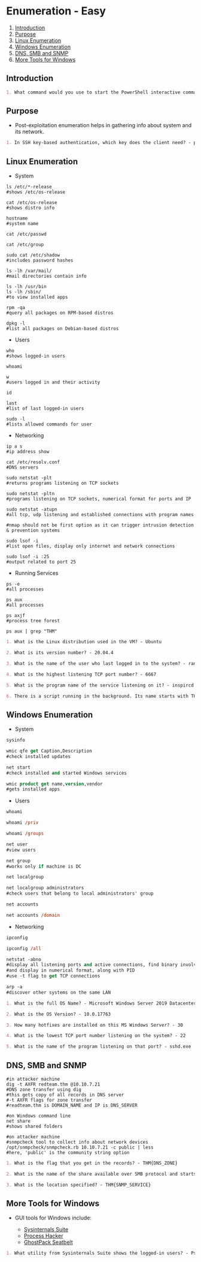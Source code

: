 # Enumeration - Easy

1. [Introduction](#introduction)
2. [Purpose](#purpose)
3. [Linux Enumeration](#linux-enumeration)
4. [Windows Enumeration](#windows-enumeration)
5. [DNS, SMB and SNMP](#dns-smb-and-snmp)
6. [More Tools for Windows](#more-tools-for-windows)

## Introduction

```markdown
1. What command would you use to start the PowerShell interactive command line? - powershell.exe
```

## Purpose

* Post-exploitation enumeration helps in gathering info about system and its network.

```markdown
1. In SSH key-based authentication, which key does the client need? - private key
```

## Linux Enumeration

* System

```shell
ls /etc/*-release
#shows /etc/os-release

cat /etc/os-release
#shows distro info

hostname
#system name

cat /etc/passwd

cat /etc/group

sudo cat /etc/shadow
#includes password hashes

ls -lh /var/mail/
#mail directories contain info

ls -lh /usr/bin
ls -lh /sbin/
#to view installed apps

rpm -qa
#query all packages on RPM-based distros

dpkg -l
#list all packages on Debian-based distros
```

* Users

```shell
who
#shows logged-in users

whoami

w
#users logged in and their activity

id

last
#list of last logged-in users

sudo -l
#lists allowed commands for user
```

* Networking

```shell
ip a s
#ip address show

cat /etc/resolv.conf
#DNS servers

sudo netstat -plt
#returns programs listening on TCP sockets

sudo netstat -pltn
#programs listening on TCP sockets, numerical format for ports and IP

sudo netstat -atupn
#all tcp, udp listening and established connections with program names

#nmap should not be first option as it can trigger intrusion detection & prevention systems

sudo lsof -i
#list open files, display only internet and network connections

sudo lsof -i :25
#output related to port 25
```

* Running Services

```shell
ps -e
#all processes

ps aux
#all processes

ps axjf
#process tree forest

ps aux | grep "THM"
```

```markdown
1. What is the Linux distribution used in the VM? - Ubuntu

2. What is its version number? - 20.04.4

3. What is the name of the user who last logged in to the system? - randa

4. What is the highest listening TCP port number? - 6667

5. What is the program name of the service listening on it? - inspircd

6. There is a script running in the background. Its name starts with THM. What is the name of the script? - THM-24765.sh
```

## Windows Enumeration

* System

```ps
sysinfo

wmic qfe get Caption,Description
#check installed updates

net start
#check installed and started Windows services

wmic product get name,version,vendor
#gets installed apps
```

* Users

```ps
whoami

whoami /priv

whoami /groups

net user
#view users

net group
#works only if machine is DC

net localgroup

net localgroup administrators
#check users that belong to local administrators' group

net accounts

net accounts /domain
```

* Networking

```ps
ipconfig

ipconfig /all

netstat -abno
#display all listening ports and active connections, find binary involved
#and display in numerical format, along with PID
#use -t flag to get TCP connections

arp -a
#discover other systems on the same LAN
```

```markdown
1. What is the full OS Name? - Microsoft Windows Server 2019 Datacenter

2. What is the OS Version? - 10.0.17763

3. How many hotfixes are installed on this MS Windows Server? - 30

4. What is the lowest TCP port number listening on the system? - 22

5. What is the name of the program listening on that port? - sshd.exe
```

## DNS, SMB and SNMP

```shell
#in attacker machine
dig -t AXFR redteam.thm @10.10.7.21
#DNS zone transfer using dig
#this gets copy of all records in DNS server
#-t AXFR flags for zone transfer
#readteam.thm is DOMAIN_NAME and IP is DNS_SERVER

#on Windows command line
net share
#shows shared folders

#on attacker machine
#snmpcheck tool to collect info about network devices
/opt/snmpcheck/snmpcheck.rb 10.10.7.21 -c public | less
#here, 'public' is the community string option
```

```markdown
1. What is the flag that you get in the records? - THM{DNS_ZONE}

2. What is the name of the share available over SMB protocol and starts with THM? - THM{829738}

3. What is the location specified? - THM{SNMP_SERVICE}
```

## More Tools for Windows

* GUI tools for Windows include:

  * [Sysinternals Suite](https://docs.microsoft.com/en-us/sysinternals/downloads/)
  * [Process Hacker](https://processhacker.sourceforge.io/)
  * [GhostPack Seatbelt](https://github.com/GhostPack/Seatbelt)

```markdown
1. What utility from Sysinternals Suite shows the logged-in users? - PsLoggedOn
```
